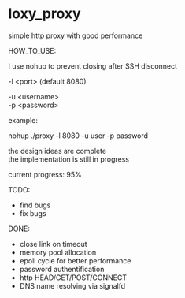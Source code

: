 # loxy_proxy
simple http proxy with good performance  

HOW_TO_USE:  

I use nohup to prevent closing after SSH disconnect  

-l \<port\>  (default 8080)  

-u \<username\>  
-p \<password\>  

example:  

nohup ./proxy -l 8080 -u user -p password  

the design ideas are complete  
the implementation is still in progress

current progress: 95%

TODO:

- find bugs
-  fix bugs

DONE:

- close link on timeout
- memory pool allocation
- epoll cycle for better performance
- password authentification
- http HEAD/GET/POST/CONNECT
- DNS name resolving via signalfd
